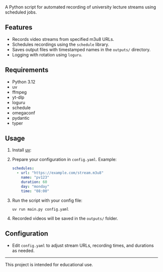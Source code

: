 A Python script for automated recording of university lecture streams using scheduled jobs.

## Features

- Records video streams from specified m3u8 URLs.
- Schedules recordings using the `schedule` library.
- Saves output files with timestamped names in the `outputs/` directory.
- Logging with rotation using `loguru`.

## Requirements

- Python 3.12
- uv
- ffmpeg
- yt-dlp
- loguru
- schedule
- omegaconf
- pydantic
- typer

## Usage

1. Install [uv](https://github.com/astral-sh/uv):

2. Prepare your configuration in `config.yaml`. Example:
   ```yaml
   schedules:
     - url: "https://example.com/stream.m3u8"
       name: "pv123"
       duration: 60
       day: "monday"
       time: "08:00"
   ```

3. Run the script with your config file:
   ```
   uv run main.py config.yaml
   ```

4. Recorded videos will be saved in the `outputs/` folder.

## Configuration

- Edit `config.yaml` to adjust stream URLs, recording times, and durations as needed.

---

This project is intended for educational use.
